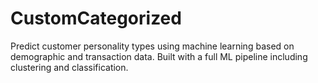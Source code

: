 # CustomCategorized
Predict customer personality types using machine learning based on demographic and transaction data. Built with a full ML pipeline including clustering and classification.
